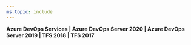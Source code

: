 ```yaml
---
ms.topic: include
---
```



**Azure DevOps Services | Azure DevOps Server 2020 | Azure DevOps Server 2019 | TFS 2018 | TFS 2017**
 